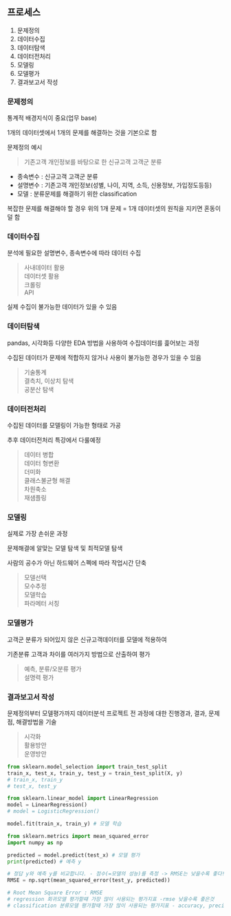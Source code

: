 ## 프로세스
1. 문제정의
2. 데이터수집
3. 데이터탐색
4. 데이터전처리
5. 모델링
6. 모델평가
7. 결과보고서 작성

### 문제정의
통계적 배경지식이 중요(업무 base)

1개의 데이터셋에서 1개의 문제를 해결하는 것을 기본으로 함

문제정의 예시
> 기존고객 개인정보를 바탕으로 한 신규고객 고객군 분류  
- 종속변수 : 신규고객 고객군 분류
- 설명변수 : 기존고객 개인정보(성별, 나이, 지역, 소득, 신용정보, 가입정도등등)
- 모델 : 분류문제를 해결하기 위한 classification

복잡한 문제를 해결해야 할 경우 위의 1개 문제 = 1개 데이터셋의 원칙을 지키면 혼동이 덜 함   

### 데이터수집
분석에 필요한 설명변수, 종속변수에 따라 데이터 수집

> 사내데이터 활용  
데이터셋 활용  
크롤링  
API  
    
실제 수집이 불가능한 데이터가 있을 수 있음

### 데이터탐색

pandas, 시각화등 다양한 EDA 방법을 사용하여 수집데이터를 흝어보는 과정

수집된 데이터가 문제에 적합하지 않거나 사용이 불가능한 경우가 있을 수 있음

> 기술통계  
결측치, 이상치 탐색  
공분산 탐색  

### 데이터전처리
수집된 데이터를 모델링이 가능한 형태로 가공

추후 데이터전처리 특강에서 다룰예정

> 데이터 병합  
데이터 형변환  
더미화  
클래스불균형 해결  
차원축소  
재샘플링

### 모델링
실제로 가장 손쉬운 과정

문제해결에 알맞는 모델 탐색 및 최적모델 탐색

사람의 공수가 아닌 하드웨어 스펙에 따라 작업시간 단축

> 모델선택  
모수추정  
모델학습  
파라메터 서칭  

### 모델평가
고객군 분류가 되어있지 않은 신규고객데이터를 모델에 적용하여

기존분류 고객과 차이를 여러가지 방법으로 산출하여 평가

> 예측, 분류/오분류 평가  
설명력 평가  

### 결과보고서 작성
문제정의부터 모델평가까지 데이터분석 프로젝트 전 과정에 대한 진행경과, 결과, 문제점, 해결방법을 기술

> 시각화  
활용방안  
운영방안

```python
from sklearn.model_selection import train_test_split
train_x, test_x, train_y, test_y = train_test_split(X, y)
# train_x, train_y
# test_x, test_y

from sklearn.linear_model import LinearRegression
model = LinearRegression()
# model = LogisticRegression()

model.fit(train_x, train_y) # 모델 학습

from sklearn.metrics import mean_squared_error
import numpy as np

predicted = model.predict(test_x) # 모델 평가
print(predicted) # 예측 y

# 정답 y와 예측 y를 비교합니다. - 점수(=모델의 성능)를 측정 -> RMSE는 낮을수록 좋다!
RMSE = np.sqrt(mean_squared_error(test_y, predicted)) 

# Root Mean Square Error : RMSE
# regression 회귀모델 평가할떄 가장 많이 사용되는 평가지표 -rmse 낮을수록 좋은것
# classification 분류모델 평가할때 가장 많이 사용되는 평가지표 - accuracy, precision, recall, f1-score 높을수록 좋은 것
```
